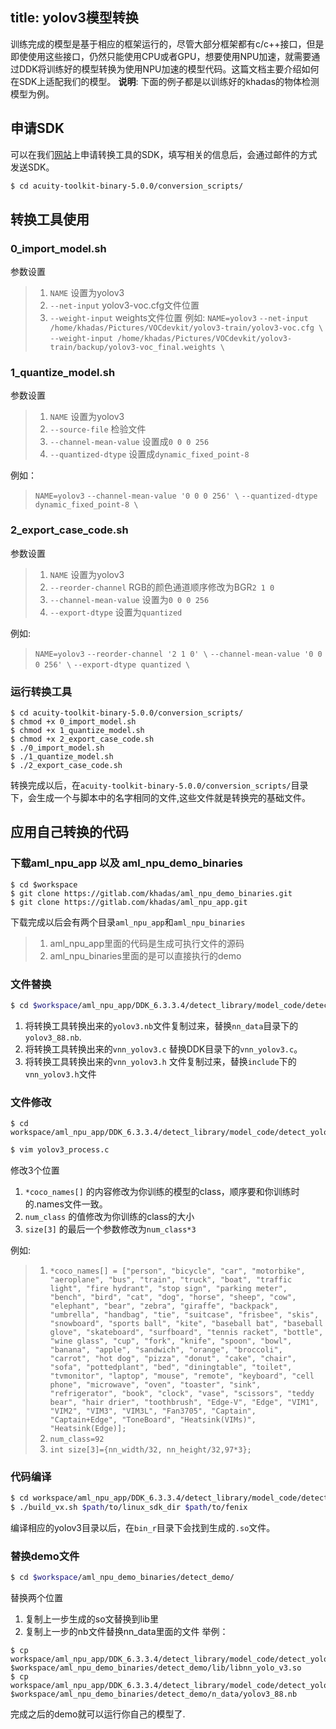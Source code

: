 title: yolov3模型转换
---

训练完成的模型是基于相应的框架运行的，尽管大部分框架都有c/c++接口，但是即使使用这些接口，仍然只能使用CPU或者GPU，想要使用NPU加速，就需要通过DDK将训练好的模型转换为使用NPU加速的模型代码。这篇文档主要介绍如何在SDK上适配我们的模型。
**说明**: 下面的例子都是以训练好的khadas的物体检测模型为例。

## 申请SDK

可以在我们[网站](https://www.khadas.com/npu-toolkit-vim3)上申请转换工具的SDK，填写相关的信息后，会通过邮件的方式发送SDK。
```bash
$ cd acuity-toolkit-binary-5.0.0/conversion_scripts/
```

## 转换工具使用

### 0_import_model.sh

参数设置
> 1. `NAME` 设置为yolov3
> 2. `--net-input` yolov3-voc.cfg文件位置
> 3. `--weight-input` weights文件位置
例如:
> `NAME=yolov3`
> `--net-input /home/khadas/Pictures/VOCdevkit/yolov3-train/yolov3-voc.cfg \`
> `--weight-input /home/khadas/Pictures/VOCdevkit/yolov3-train/backup/yolov3-voc_final.weights \`

### 1_quantize_model.sh

参数设置
> 1. `NAME` 设置为yolov3
> 2. `--source-file` 检验文件
> 3. `--channel-mean-value` 设置成`0 0 0 256`
> 4. `--quantized-dtype` 设置成`dynamic_fixed_point-8`

例如：
> `NAME=yolov3`
> `--channel-mean-value '0 0 0 256' \`
> `--quantized-dtype dynamic_fixed_point-8 \`

### 2_export_case_code.sh

参数设置
> 1. `NAME` 设置为yolov3
> 2. `--reorder-channel` RGB的颜色通道顺序修改为BGR`2 1 0`
> 3. `--channel-mean-value` 设置为`0 0 0 256`
> 4. `--export-dtype` 设置为`quantized`

例如:
> `NAME=yolov3`
> `--reorder-channel '2 1 0' \`
> `--channel-mean-value '0 0 0 256' \`
> `--export-dtype quantized \`

### 运行转换工具

```
$ cd acuity-toolkit-binary-5.0.0/conversion_scripts/
$ chmod +x 0_import_model.sh
$ chmod +x 1_quantize_model.sh
$ chmod +x 2_export_case_code.sh
$ ./0_import_model.sh
$ ./1_quantize_model.sh
$ ./2_export_case_code.sh
```
转换完成以后，在`acuity-toolkit-binary-5.0.0/conversion_scripts/`目录下，会生成一个与脚本中的名字相同的文件,这些文件就是转换完的基础文件。

## 应用自己转换的代码

### 下载aml_npu_app 以及 aml_npu_demo_binaries

```
$ cd $workspace
$ git clone https://gitlab.com/khadas/aml_npu_demo_binaries.git
$ git clone https://gitlab.com/khadas/aml_npu_app.git
```
下载完成以后会有两个目录`aml_npu_app`和`aml_npu_binaries`
> 1. aml_npu_app里面的代码是生成可执行文件的源码
> 2. aml_npu_binaries里面的是可以直接执行的demo

### 文件替换
```bash
$ cd $workspace/aml_npu_app/DDK_6.3.3.4/detect_library/model_code/detect_yolo_v3/
```

1. 将转换工具转换出来的`yolov3.nb`文件复制过来，替换`nn_data`目录下的`yolov3_88.nb`.
2. 将转换工具转换出来的`vnn_yolov3.c` 替换DDK目录下的`vnn_yolov3.c`。
3. 将转换工具转换出来的`vnn_yolov3.h` 文件复制过来，替换`include`下的`vnn_yolov3.h`文件


### 文件修改
```
$ cd workspace/aml_npu_app/DDK_6.3.3.4/detect_library/model_code/detect_yolo_v3/

```
```bash
$ vim yolov3_process.c
```
修改3个位置
1. `*coco_names[]` 的内容修改为你训练的模型的class，顺序要和你训练时的.names文件一致。
2. `num_class`  的值修改为你训练的class的大小
3. `size[3]` 的最后一个参数修改为`num_class*3`

例如:
> 1. `*coco_names[] = ["person", "bicycle", "car", "motorbike", "aeroplane", "bus", "train", "truck", "boat", "traffic light", "fire hydrant", "stop sign", "parking meter", "bench", "bird", "cat", "dog", "horse", "sheep", "cow", "elephant", "bear", "zebra", "giraffe", "backpack", "umbrella", "handbag", "tie", "suitcase", "frisbee", "skis", "snowboard", "sports ball", "kite", "baseball bat", "baseball glove", "skateboard", "surfboard", "tennis racket", "bottle", "wine glass", "cup", "fork", "knife", "spoon", "bowl", "banana", "apple", "sandwich", "orange", "broccoli", "carrot", "hot dog", "pizza", "donut", "cake", "chair", "sofa", "pottedplant", "bed", "diningtable", "toilet", "tvmonitor", "laptop", "mouse", "remote", "keyboard", "cell phone", "microwave", "oven", "toaster", "sink", "refrigerator", "book", "clock", "vase", "scissors", "teddy bear", "hair drier", "toothbrush", "Edge-V", "Edge", "VIM1", "VIM2", "VIM3", "VIM3L", "Fan3705", "Captain", "Captain+Edge", "ToneBoard", "Heatsink(VIMs)", "Heatsink(Edge)];`
> 2. `num_class=92`
> 3. `int size[3]={nn_width/32, nn_height/32,97*3};`


### 代码编译
```bash
$ cd workspace/aml_npu_app/DDK_6.3.3.4/detect_library/model_code/detect_yolo_v3/
$ ./build_vx.sh $path/to/linux_sdk_dir $path/to/fenix
```
编译相应的yolov3目录以后，在`bin_r`目录下会找到生成的`.so`文件。

### 替换demo文件
```bash
$ cd $workspace/aml_npu_demo_binaries/detect_demo/
```
替换两个位置
1. 复制上一步生成的so文替换到lib里
2. 复制上一步的nb文件替换nn_data里面的文件
举例：
```
$ cp workspace/aml_npu_app/DDK_6.3.3.4/detect_library/model_code/detect_yolo_v3/bin_dir/libnn_yolo_v3.so $workspace/aml_npu_demo_binaries/detect_demo/lib/libnn_yolo_v3.so
$ cp workspace/aml_npu_app/DDK_6.3.3.4/detect_library/model_code/detect_yolo_v3/nn_data/yolov3_88.nb $workspace/aml_npu_demo_binaries/detect_demo/n_data/yolov3_88.nb
```

完成之后的demo就可以运行你自己的模型了.



